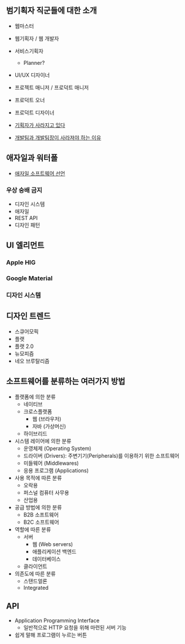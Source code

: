 ## 범기획자 직군들에 대한 소개

- 웹마스터
- 웹기획자 / 웹 개발자
- 서비스기획자
	- Planner? 
- UI/UX 디자이너
- 프로젝트 매니저 / 프로덕트 매니저
- 프로덕트 오너
- 프로덕트 디자이너

- [기획자가 사라지고 있다](https://seokjun.kim/why-engineers-become-ceo/)
- [개발팀과 개발팀장이 사라져야 하는 이유](https://seokjun.kim/no-reason-for-dev-team/)

## 애자일과 워터폴

- [애자일 소프트웨어 선언](https://agilemanifesto.org/iso/ko/manifesto.html)

### 우상 숭배 금지

- 디자인 시스템
- 애자일
- REST API
- 디자인 패턴 

## UI 엘리먼트

### Apple HIG

### Google Material

### 디자인 시스템

## 디자인 트렌드

- 스큐어모픽
- 플랫
- 플랫 2.0
- 뉴모피즘
- 네오 브루탈리즘

## 소프트웨어를 분류하는 여러가지 방법

- 플랫폼에 의한 분류
	- 네이티브
	- 크로스플랫폼
		- 웹 (브라우저)
		- 자바 (가상머신)
	- 하이브리드
- 시스템 레이어에 의한 분류
	- 운영체제 (Operating System)
	- 드라이버 (Drivers): 주변기기(Peripherals)를 이용하기 위한 소프트웨어
	- 미들웨어 (Middlewares)
	- 응용 프로그램 (Applications)
- 사용 목적에 따른 분류
	- 오락용
	- 퍼스널 컴퓨터 사무용
	- 산업용
- 공급 방법에 의한 분류
	- B2B 소프트웨어
	- B2C 소프트웨어
- 역할에 따른 분류
	- 서버
		- 웹 (Web servers)
		- 애플리케이션 백엔드
		- 데이터베이스
	- 클라이언트
- 의존도에 따른 분류
	- 스탠드얼론
	- Integrated

## API

- Application Programming Interface
	- 일반적으로 HTTP 요청을 위해 마련된 서버 기능 
- 쉽게 말해 프로그램이 누르는 버튼